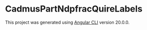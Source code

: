 # CadmusPartNdpfracQuireLabels

This project was generated using [Angular CLI](https://github.com/angular/angular-cli) version 20.0.0.
